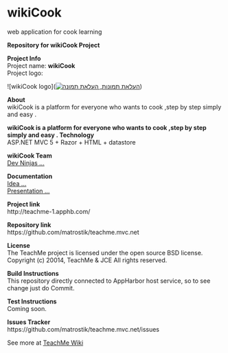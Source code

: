 # wikiCook
web application for cook learning 

<p><b>Repository for wikiCook Project</b></p>
<p>
<b>Project Info</b><br>
Project name: <b>wikiCook</b><br>
Project logo:<br>
</p>

![wikiCook logo](<a href="http://upng.co.il" title="העלאת תמונות" rel="follow"><img src="http://upng.co.il/uploads/4eb14c5367129ee22e74c863b7b7aaa3.png" alt="העלאת תמונות, העלאת תמונה" title="העלאת תמונות" /></a>)

<p>
<b>About</b><br>
wikiCook is a platform for everyone who wants to cook ,step by step simply and easy .
</p>

<p>
<b>wikiCook is a platform for everyone who wants to cook ,step by step simply and easy . Technology</b><br>
ASP.NET MVC 5 + Razor + HTML + datastore <br>
</p>


<b>wikiCook Team</b><br>
[Dev Ninjas ...](https://github.com/matrostik/teachme.mvc.net/wiki/Team)
<br>

<b>Documentation</b><br>
[Idea ...](https://onedrive.live.com/view.aspx?cid=0094C30C270D9ABF&resid=94C30C270D9ABF%21148&app=Word&authkey=%21AJ04l3zj1czGrIo&wdo=1)<br>
[Presentation ...](https://onedrive.live.com/view.aspx?cid=0094C30C270D9ABF&resid=94C30C270D9ABF%21149&app=PowerPoint&authkey=%21AJ04l3zj1czGrIo&wdo=1)

<p>
<b>Project link</b><br>
http://teachme-1.apphb.com/
</p>

<p>
<b>Repository link</b><br>
https://github.com/matrostik/teachme.mvc.net
</p>

<p>
<b>License</b><br>
The TeachMe project is licensed under the open source BSD license.<br>
Copyright (c) 20014, TeachMe & JCE 
All rights reserved.
</p>

<p>
<b>Build Instructions</b><br>
This repository directly connected to AppHarbor host service, so to see change just do Commit.
</p>

<p>
<b>Test Instructions</b><br>
Coming soon.
</p>

<p>
<b>Issues Tracker</b><br>
https://github.com/matrostik/teachme.mvc.net/issues
</p>


See more at [TeachMe Wiki](https://github.com/matrostik/teachme.mvc.net/wiki)



